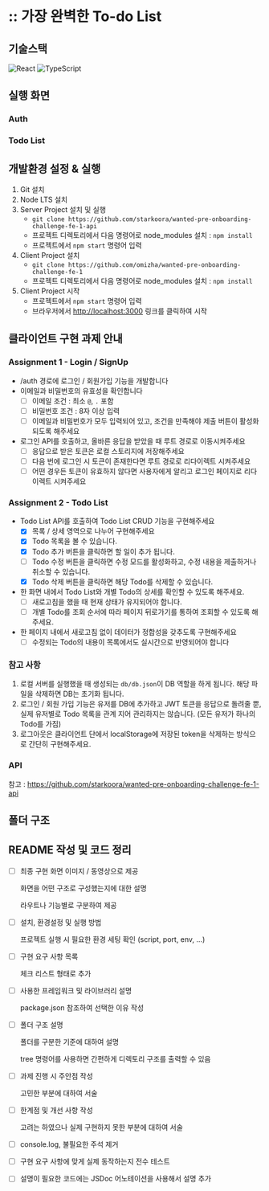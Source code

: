 # :: 가장 완벽한 To-do List

## 기술스택

 ![React](https://img.shields.io/badge/react-%2320232a.svg?style=for-the-badge&logo=react&logoColor=%2361DAFB)                    ![TypeScript](https://img.shields.io/badge/typescript-%23007ACC.svg?style=for-the-badge&logo=typescript&logoColor=white)                        

## 실행 화면

### Auth



### Todo List



## 개발환경 설정 & 실행


1. Git 설치
2. Node LTS 설치
3. Server Project 설치 및 실행
   * `git clone https://github.com/starkoora/wanted-pre-onboarding-challenge-fe-1-api`
   * 프로젝트 디렉토리에서 다음 명령어로 node_modules 설치 : `npm install`
   * 프로젝트에서 `npm start` 명령어 입력
4. Client Project 설치
   * `git clone https://github.com/omizha/wanted-pre-onboarding-challenge-fe-1`
   * 프로젝트 디렉토리에서 다음 명령어로 node_modules 설치 : `npm install`
5. Client Project 시작
   * 프로젝트에서 `npm start` 명령어 입력
   * 브라우저에서 <http://localhost:3000> 링크를 클릭하여 시작

## 클라이언트 구현 과제 안내

### Assignment 1 - Login / SignUp

* /auth 경로에 로그인 / 회원가입 기능을 개발합니다
* 이메일과 비밀번호의 유효성을 확인합니다
  - [ ] 이메일 조건 : 최소 `@`, `.` 포함
  - [ ] 비밀번호 조건 : 8자 이상 입력
  - [ ] 이메일과 비밀번호가 모두 입력되어 있고, 조건을 만족해야 제출 버튼이 활성화 되도록 해주세요
* 로그인 API를 호출하고, 올바른 응답을 받았을 때 루트 경로로 이동시켜주세요
  - [ ] 응답으로 받은 토큰은 로컬 스토리지에 저장해주세요
  - [ ] 다음 번에 로그인 시 토큰이 존재한다면 루트 경로로 리다이렉트 시켜주세요
  - [ ] 어떤 경우든 토큰이 유효하지 않다면 사용자에게 알리고 로그인 페이지로 리다이렉트 시켜주세요

### Assignment 2 - Todo List

* Todo List API를 호출하여 Todo List CRUD 기능을 구현해주세요
  - [x] 목록 / 상세 영역으로 나누어 구현해주세요
  - [x] Todo 목록을 볼 수 있습니다.
  - [x] Todo 추가 버튼을 클릭하면 할 일이 추가 됩니다.
  - [ ] Todo 수정 버튼을 클릭하면 수정 모드를 활성화하고, 수정 내용을 제출하거나 취소할 수 있습니다.
  - [x] Todo 삭제 버튼을 클릭하면 해당 Todo를 삭제할 수 있습니다.
* 한 화면 내에서 Todo List와 개별 Todo의 상세를 확인할 수 있도록 해주세요.
  - [ ] 새로고침을 했을 때 현재 상태가 유지되어야 합니다.
  - [ ] 개별 Todo를 조회 순서에 따라 페이지 뒤로가기를 통하여 조회할 수 있도록 해주세요.
* 한 페이지 내에서 새로고침 없이 데이터가 정합성을 갖추도록 구현해주세요
  - [ ] 수정되는 Todo의 내용이 목록에서도 실시간으로 반영되어야 합니다

### 참고 사항


1. 로컬 서버를 실행했을 때 생성되는 `db/db.json`이 DB 역할을 하게 됩니다. 해당 파일을 삭제하면 DB는 초기화 됩니다.
2. 로그인 / 회원 가입 기능은 유저를 DB에 추가하고 JWT 토큰을 응답으로 돌려줄 뿐, 실제 유저별로 Todo 목록을 관계 지어 관리하지는 않습니다. (모든 유저가 하나의 Todo를 가짐)
3. 로그아웃은 클라이언트 단에서 localStorage에 저장된 token을 삭제하는 방식으로 간단히 구현해주세요.

### API

참고 : https://github.com/starkoora/wanted-pre-onboarding-challenge-fe-1-api

## 폴더 구조


## README 작성 및 코드 정리

- [ ] 최종 구현 화면 이미지 / 동영상으로 제공

  화면을 어떤 구조로 구성했는지에 대한 설명

  라우트나 기능별로 구분하여 제공
- [ ] 설치, 환경설정 및 실행 방법

  프로젝트 실행 시 필요한 환경 세팅 확인 (script, port, env, …)
- [ ] 구현 요구 사항 목록

  체크 리스트 형태로 추가
- [ ] 사용한 프레임워크 및 라이브러리 설명

  package.json 참조하여 선택한 이유 작성
- [ ] 폴더 구조 설명

  폴더를 구분한 기준에 대하여 설명

  tree 명령어를 사용하면 간편하게 디렉토리 구조를 출력할 수 있음
- [ ] 과제 진행 시 주안점 작성

  고민한 부분에 대하여 서술
- [ ] 한계점 및 개선 사항 작성

  고려는 하였으나 실제 구현하지 못한 부분에 대하여 서술
- [ ] console.log, 불필요한 주석 제거
- [ ] 구현 요구 사항에 맞게 실제 동작하는지 전수 테스트
- [ ] 설명이 필요한 코드에는 JSDoc 어노테이션을 사용해서 설명 추가


